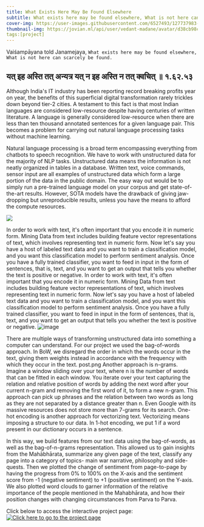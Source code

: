 ```yaml
---
title: What Exists Here May Be Found Elsewhere
subtitle: What exists here may be found elsewhere, What is not here can scarcely be found. ~MBh1.62.53
cover-img: https://user-images.githubusercontent.com/6527493/127737983-83b6619f-1811-4165-9872-0ae8a8762238.png
thumbnail-img: https://jovian.ml/api/user/vedant-madane/avatar/d38cb98c1c1240769984fde7615eba01
tags:[project]
---
```

Vaiśampāyana told Janamejaya,
`What exists here may be found elsewhere,
 What is not here can scarcely be found.
`
## यत् इह अस्ति तत् अन्यत्र यत् न इह अस्ति न तत् क्वचित् ॥ १.६२.५३

Although India's IT industry has been reporting record breaking profits year on year, the benefits of this superficial digital transformation rarely trickles down beyond tier-2 cities. A testament to this fact is that most Indian languages are considered low-resource despite having centuries of written literature. A language is generally considered low-resource when there are less than ten thousand annotated sentences for a given language pair. This becomes a problem for carrying out natural language processing tasks without machine learning.

Natural language processing is a broad term encompassing everything from chatbots to speech recognition. We have to work with unstructured data for the majority of NLP tasks. Unstructured data means the information is not neatly organized in tables in a database. Written text, voice commands, sensor input are all examples of unstructured data which form a large portion of the data in the public domain. The easy way out would be to simply run a pre-trained language model on your corpus and get state-of-the-art results. However, SOTA models have the drawback of giving jaw-dropping but unreproducible results, unless you have the means to afford the compute resources.

![](https://user-images.githubusercontent.com/6527493/127737983-83b6619f-1811-4165-9872-0ae8a8762238.png)

In order to work with text, it's often important that you encode it in numeric form. Mining Data from text includes building feature vector representations of text, which involves representing text in numeric form. Now let's say you have a host of labeled text data and you want to train a classification model, and you want this classification model to perform sentiment analysis. Once you have a fully trained classifier, you want to feed in input in the form of sentences, that is, text, and you want to get an output that tells you whether the text is positive or negative. In order to work with text, it's often important that you encode it in numeric form. Mining Data from text includes building feature vector representations of text, which involves representing text in numeric form. Now let's say you have a host of labeled text data and you want to train a classification model, and you want this classification model to perform sentiment analysis. Once you have a fully trained classifier, you want to feed in input in the form of sentences, that is, text, and you want to get an output that tells you whether the text is positive or negative.
![image](https://user-images.githubusercontent.com/6527493/127738035-6b75e64f-2c3d-4651-89dd-c5143296b3fe.png)

There are multiple ways of transforming unstructured data into something a computer can understand. For our project we used the bag-of-words approach. In BoW, we disregard the order in which the words occur in the text, giving them weights instead in accordance with the frequency with which they occur in the text.
post.png
Another approach is n-grams. Imagine a window sliding over your text, where n is the number of words that can be fitted in each window. You iterate over your text capturing the relation and relative position of words by adding the next word after your current n-gram and removing the first word of it, to form a new n-gram. This approach can pick up phrases and the relation between two words as long as they are not separated by a distance greater than n. Even Google with its massive resources does not store more than 7-grams for its search.
One-hot encoding is another approach for vectorizing text. Vectorizing means imposing a structure to our data. In 1-hot encoding, we put 1 if a word present in our dictionary occurs in a sentence.

In this way, we build features from our text data using the bag-of-words, as well as the bag-of-n-grams representation. This allowed us to gain insights from the Mahābhārata, summarize any given page of the text, classify any page into a category of topics- main war narrative, philosophy and side-quests. Then we plotted the change of sentiment from page-to-page by having the progress from 0% to 100% on the X-axis and the sentiment score from -1 (negative sentiment) to +1 (positive sentiment) on the Y-axis. We also plotted word clouds to garner information of the relative importance of the people mentioned in the Mahabhārata, and how their position changes with changing circumstances from Parva to Parva.

Click below to access the interactive project page:
[![Click here to go to the project page](https://user-images.githubusercontent.com/6527493/127737965-60049c6c-6ae7-4467-b36b-675b9777bb35.png)](https://vedantmadane.github.io/maha/poster)
